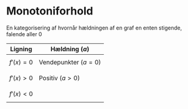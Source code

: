 # Monotoniforhold

En kategorisering af hvornår hældningen af en graf en enten stigende, falende aller $0$

| Ligning       | Hældning ($a$)         |
| ------------- | ---------------------- |
| $$f'(x) = 0$$ | Vendepunkter ($a = 0$) |
| $$f'(x) > 0$$ | Positiv ($a > 0$)      |
| $$f'(x) < 0$$ |                        |
